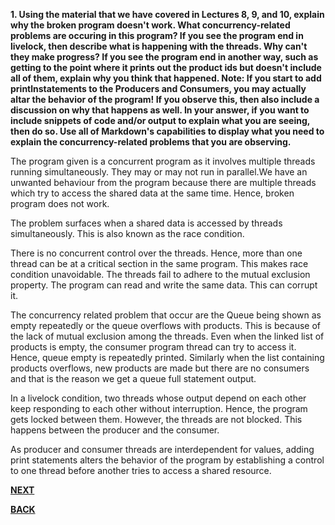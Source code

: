 <p><b>1. Using the material that we have covered in Lectures 8, 9, and 10, explain why the broken program doesn't work. What concurrency-related problems are occuring in this program? If you see the program end in livelock, then describe what is happening with the threads. Why can't they make progress? If you see the program end in another way, such as getting to the point where it prints out the product ids but doesn't include all of them, explain why you think that happened. Note: If you start to add printlnstatements to the Producers and Consumers, you may actually altar the behavior of the program! If you observe this, then also include a discussion on why that happens as well. In your answer, if you want to include snippets of code and/or output to explain what you are seeing, then do so. Use all of Markdown's capabilities to display what you need to explain the concurrency-related problems that you are observing.</b></p>

<p>The program given is a concurrent program as it involves multiple threads running simultaneously. They may or may not run in parallel.We have an unwanted behaviour from the program because there are multiple threads which try to access the shared data at the same time. Hence, broken program does not work.</p>

<p>The problem surfaces when a shared data is accessed by threads simultaneously. This is also known as the race condition.</p>

<p>There is no concurrent control over the threads. Hence, more than one thread can be at a critical section in the same program. This makes race condition unavoidable.
The threads fail to adhere to the mutual exclusion property. The program can read and write the same data. This can corrupt it. </p>

<p>The concurrency related problem that occur are the Queue being shown as empty repeatedly or the queue overflows with products. This is because of the lack of mutual exclusion among the threads. Even when the linked list of products is empty, the consumer program thread can try to access it. Hence, queue empty is repeatedly printed. Similarly when the list containing products overflows, new products are made but there are no consumers and that is the reason we get a queue full statement output.</p>

<p>In a livelock condition, two threads whose output depend on each other keep responding to each other without interruption. Hence, the program gets locked between them. However, the threads are not blocked. This happens between the producer and the consumer.</p>

<p>As producer and consumer threads are interdependent for values, adding print statements alters the behavior of the program by establishing a control to one thread before another tries to access a shared resource. </p>

[**NEXT**](https://github.com/hariniiyer/HW3_CSCI5828/blob/master/q2.md)

[**BACK**](https://github.com/hariniiyer/HW3_CSCI5828/blob/master/README.md)
